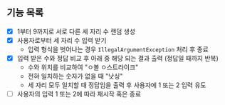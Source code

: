 ## 기능 목록
- [x] 1부터 9까지로 서로 다른 세 자리 수 랜덤 생성
- [x] 사용자로부터 세 자리 수 입력 받기
  - 입력 형식을 벗어나는 경우 `IllegalArgumentException` 처리 후 종료
- [x] 입력 받은 수와 정답 비교 후 아래 중 해당 되는 결과 출력 (정답일 때까지 반복)
   - 수와 위치를 비교하여 "ㅇ볼 ㅇ스트라이크"
   - 전혀 일치하는 숫자가 없을 때 "낫싱"
   - 세 자리 모두 일치할 때 정답임을 출력 후 사용자에 1 또는 2 입력 유도
- [ ] 사용자의 입력 1 또는 2에 따라 재시작 혹은 종료